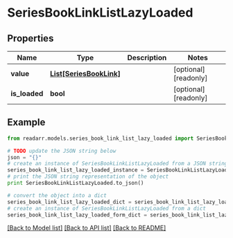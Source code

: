 # SeriesBookLinkListLazyLoaded


## Properties

Name | Type | Description | Notes
------------ | ------------- | ------------- | -------------
**value** | [**List[SeriesBookLink]**](SeriesBookLink.md) |  | [optional] [readonly] 
**is_loaded** | **bool** |  | [optional] [readonly] 

## Example

```python
from readarr.models.series_book_link_list_lazy_loaded import SeriesBookLinkListLazyLoaded

# TODO update the JSON string below
json = "{}"
# create an instance of SeriesBookLinkListLazyLoaded from a JSON string
series_book_link_list_lazy_loaded_instance = SeriesBookLinkListLazyLoaded.from_json(json)
# print the JSON string representation of the object
print SeriesBookLinkListLazyLoaded.to_json()

# convert the object into a dict
series_book_link_list_lazy_loaded_dict = series_book_link_list_lazy_loaded_instance.to_dict()
# create an instance of SeriesBookLinkListLazyLoaded from a dict
series_book_link_list_lazy_loaded_form_dict = series_book_link_list_lazy_loaded.from_dict(series_book_link_list_lazy_loaded_dict)
```
[[Back to Model list]](../README.md#documentation-for-models) [[Back to API list]](../README.md#documentation-for-api-endpoints) [[Back to README]](../README.md)


